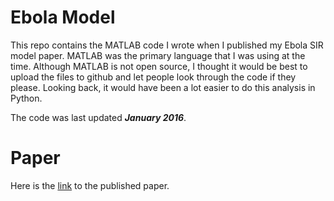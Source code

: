 # Ebola Model
This repo contains the MATLAB code I wrote when I published my Ebola SIR model paper. MATLAB was the primary language that I was using at the time. Although MATLAB is not open source, I thought it would be best to upload the files to github and let people look through the code if they please. Looking back, it would have been a lot easier to do this analysis in Python. 

The code was last updated __*January 2016*__.



# Paper
Here is the [link](http://evoq-eval.siam.org/Portals/0/Publications/SIURO/Vol9/Modeling_Spread_of_Ebola_with_SEIR.pdf?ver=2018-04-06-152054-020) to the published paper.
